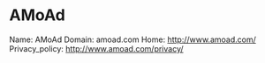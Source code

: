 
# AMoAd

Name: AMoAd
Domain: amoad.com
Home: http://www.amoad.com/
Privacy_policy: http://www.amoad.com/privacy/
